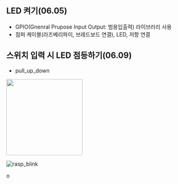 ## LED 켜기(06.05)
- GPIO(Gnenral Prupose Input Output: 범용입출력) 라이브러리 사용
- 점퍼 케이블(라즈베리파이, 브레드보드 연결), LED, 저항 연결


## 스위치 입력 시 LED 점등하기(06.09)
- pull_up_down



<!-- https://github.com/HyeongChank/Raspberry_pi/assets/122770625/5239cc03-e266-4bad-901c-a364cfa7b103 -->


<img width="200" src="https://github.com/HyeongChank/Raspberry_pi/assets/122770625/95422c69-6faf-435a-abe9-f51e93c699b9"/>

![rasp_blink](https://github.com/HyeongChank/Raspberry_pi/assets/122770625/95422c69-6faf-435a-abe9-f51e93c699b9)

o